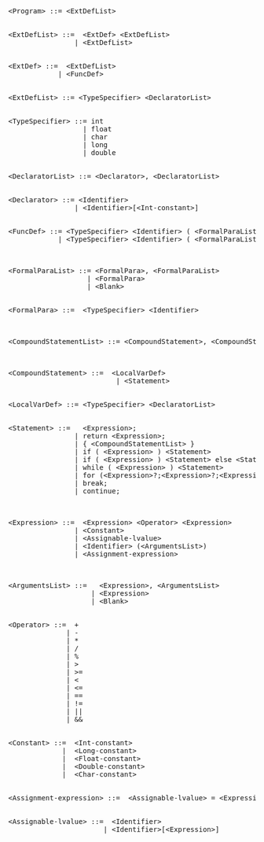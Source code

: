 <pre>

&lt;Program&gt; ::= &lt;ExtDefList&gt;


&lt;ExtDefList&gt; ::=  &lt;ExtDef&gt; &lt;ExtDefList&gt; 
                | &lt;ExtDefList&gt;


&lt;ExtDef&gt; ::=  &lt;ExtDefList&gt; 
            | &lt;FuncDef&gt;


&lt;ExtDefList&gt; ::= &lt;TypeSpecifier&gt; &lt;DeclaratorList&gt;


&lt;TypeSpecifier&gt; ::= int 
                  | float 
                  | char 
                  | long 
                  | double


&lt;DeclaratorList&gt; ::= &lt;Declarator&gt;, &lt;DeclaratorList&gt;


&lt;Declarator&gt; ::= &lt;Identifier&gt; 
                | &lt;Identifier&gt;[&lt;Int-constant&gt;]


&lt;FuncDef&gt; ::= &lt;TypeSpecifier&gt; &lt;Identifier&gt; ( &lt;FormalParaList&gt; ) { &lt;CompoundStatementList&gt; }
            | &lt;TypeSpecifier&gt; &lt;Identifier&gt; ( &lt;FormalParaList&gt; );
          
          
          
&lt;FormalParaList&gt; ::= &lt;FormalPara&gt;, &lt;FormalParaList&gt; 
                   | &lt;FormalPara&gt; 
                   | &lt;Blank&gt;


&lt;FormalPara&gt; ::=  &lt;TypeSpecifier&gt; &lt;Identifier&gt;



&lt;CompoundStatementList&gt; ::= &lt;CompoundStatement&gt;, &lt;CompoundStatementList&gt;



&lt;CompoundStatement&gt; ::=  &lt;LocalVarDef&gt; 
                          | &lt;Statement&gt; 


&lt;LocalVarDef&gt; ::= &lt;TypeSpecifier&gt; &lt;DeclaratorList&gt;


&lt;Statement&gt; ::=   &lt;Expression&gt;; 
                | return &lt;Expression&gt;; 
                | { &lt;CompoundStatementList&gt; }
                | if ( &lt;Expression&gt; ) &lt;Statement&gt; 
                | if ( &lt;Expression&gt; ) &lt;Statement&gt; else &lt;Statement&gt;
                | while ( &lt;Expression&gt; ) &lt;Statement&gt;
                | for (&lt;Expression&gt;?;&lt;Expression&gt;?;&lt;Expression&gt;?) &lt;Statement&gt;
                | break;
                | continue;
             
             
                
&lt;Expression&gt; ::=  &lt;Expression&gt; &lt;Operator&gt; &lt;Expression&gt; 
                | &lt;Constant&gt; 
                | &lt;Assignable-lvalue&gt; 
                | &lt;Identifier&gt; (&lt;ArgumentsList&gt;)
                | &lt;Assignment-expression&gt;



&lt;ArgumentsList&gt; ::=   &lt;Expression&gt;, &lt;ArgumentsList&gt; 
                    | &lt;Expression&gt; 
                    | &lt;Blank&gt;


&lt;Operator&gt; ::=  + 
              | - 
              | * 
              | / 
              | %
              | > 
              | >= 
              | < 
              | <= 
              | == 
              | != 
              | || 
              | &&


&lt;Constant&gt; ::=  &lt;Int-constant&gt; 
             |  &lt;Long-constant&gt; 
             |  &lt;Float-constant&gt; 
             |  &lt;Double-constant&gt; 
             |  &lt;Char-constant&gt; 


&lt;Assignment-expression&gt; ::=  &lt;Assignable-lvalue&gt; = &lt;Expression&gt;
                            
                            
&lt;Assignable-lvalue&gt; ::=  &lt;Identifier&gt;
                       | &lt;Identifier&gt;[&lt;Expression&gt;]
               

</pre>



